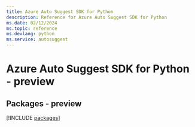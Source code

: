 ```yaml
---
title: Azure Auto Suggest SDK for Python
description: Reference for Azure Auto Suggest SDK for Python
ms.date: 02/12/2024
ms.topic: reference
ms.devlang: python
ms.service: autosuggest
---
```

# Azure Auto Suggest SDK for Python - preview
## Packages - preview
[!INCLUDE [packages](auto-suggest-index.md)]